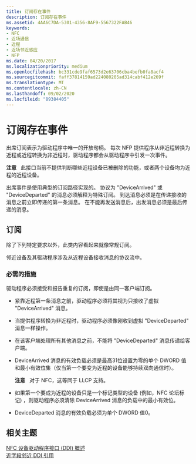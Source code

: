 ```yaml
---
title: 订阅存在事件
description: 订阅存在事件
ms.assetid: 4AA6C7DA-5301-4356-8AF9-5567322FAB46
keywords:
- NFC
- 近场通信
- 近程
- 近场邻近感应
- NFP
ms.date: 04/20/2017
ms.localizationpriority: medium
ms.openlocfilehash: bc331cde9faf6573d2e63706cba4befb0fa8acf4
ms.sourcegitcommit: faff37814159ad224080205ad314cabf412e269f
ms.translationtype: MT
ms.contentlocale: zh-CN
ms.lasthandoff: 09/02/2020
ms.locfileid: "89384405"
---
```

# <a name="subscribing-for-presence-events"></a>订阅存在事件


出席订阅表示为驱动程序中唯一的开放句柄。 每次 NFP 提供程序从非近程转换为近程或近程转换为非近程时，驱动程序都会从驱动程序中引发一次事件。

**注意**   此接口当前不提供判断哪些近程设备已被删除的功能，或者两个设备均为近程的近程设备。

 

出席事件是使用典型的订阅路径实现的。 协议为 "DeviceArrived" 或 "DeviceDeparted" 的消息必须解释为特殊订阅。 到达消息必须是在传递接收的消息之前立即传递的第一条消息。 在不能再发送消息后，出发消息必须是最后传递的消息。

## <a name="subscription"></a>订阅


除了下列特定要求以外，此类内容看起来就像常规订阅。

邻近设备及其驱动程序涉及从近程设备接收消息的协议流中。

### <a name="required-actions"></a>必需的措施

驱动程序必须接受和报告重复的订阅，即使是由同一客户端订阅。

-   紧靠近程第一条消息之前，驱动程序必须将其视为只接收了虚拟 "DeviceArrived" 消息。
-   当提供程序转换为非近程时，驱动程序必须像刚收到虚拟 "DeviceDeparted" 消息一样操作。
-   在该客户端处理所有其他消息之前，不能将 "DeviceDeparted" 消息传递给客户端。
-   DeviceArrived 消息的有效负载必须是最高31位设置为零的单个 DWORD 值和最小有效位集（仅当第一个要变为近程的设备能够持续双向通信时）。

    **注意**   对于 NFC，这等同于 LLCP 支持。

     

-   如果第一个要成为近程的设备只是一个标记类型的设备 (例如，NFC 论坛标记) ，则驱动程序必须清除 DeviceArrived 消息的负载中的最小有效位。

     

-   DeviceDeparted 消息的有效负载必须为单个 DWORD 值0。

 

 
## <a name="related-topics"></a>相关主题
[NFC 设备驱动程序接口 (DDI) 概述](/windows-hardware/drivers/ddi/index)  
[近字段邻近 DDI 引用](/windows-hardware/drivers/ddi/index)
